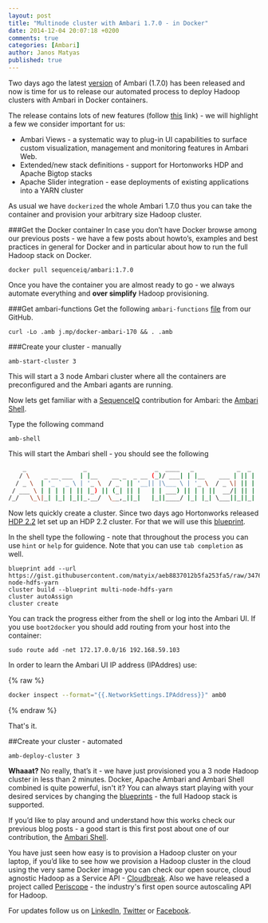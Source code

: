 ```yaml
---
layout: post
title: "Multinode cluster with Ambari 1.7.0 - in Docker"
date: 2014-12-04 20:07:18 +0200
comments: true
categories: [Ambari]
author: Janos Matyas
published: true
---
```


Two days ago the latest [version](http://ambari.apache.org/) of Ambari (1.7.0) has been released and now is time for us to release our automated process to deploy Hadoop clusters with Ambari in Docker containers.

The release contains lots of new features (follow [this](http://ambari.apache.org/whats-new.html#) link) - we will highlight a few we consider important for us:

* Ambari Views - a systematic way to plug-in UI capabilities to surface custom visualization, management and monitoring features in Ambari Web.
* Extended/new stack definitions - support for Hortonworks HDP and Apache Bigtop stacks
* Apache Slider integration - ease deployments of existing applications into a YARN cluster

As usual we have `dockerized` the whole Ambari 1.7.0 thus you can take the container and provision your arbitrary size Hadoop cluster.

###Get the Docker container
In case you don’t have Docker browse among our previous posts - we have a few posts about howto’s, examples and best practices in general for Docker and in particular about how to run the full Hadoop stack on Docker.

```
docker pull sequenceiq/ambari:1.7.0
```

<!--more-->


Once you have the container you are almost ready to go - we always automate everything and **over simplify** Hadoop provisioning.

###Get ambari-functions
Get the following `ambari-functions` [file](https://github.com/sequenceiq/docker-ambari/blob/1.7.0/ambari-functions) from our GitHub.

```
curl -Lo .amb j.mp/docker-ambari-170 && . .amb
```

###Create your cluster - manually

```
amb-start-cluster 3
```

This will start a 3 node Ambari cluster where all the containers are preconfigured and the Ambari agants are running.

Now lets get familiar with a [SequenceIQ](http://sequenceiq.com) contribution for Ambari: the [Ambari Shell](https://cwiki.apache.org/confluence/display/AMBARI/Ambari+Shell).

Type the following command

```
amb-shell
```

This will start the Ambari shell - you should see the following

```bash
    _                _                   _  ____   _            _  _
   / \    _ __ ___  | |__    __ _  _ __ (_)/ ___| | |__    ___ | || |
  / _ \  | '_ ` _ \ | '_ \  / _` || '__|| |\___ \ | '_ \  / _ \| || |
 / ___ \ | | | | | || |_) || (_| || |   | | ___) || | | ||  __/| || |
/_/   \_\|_| |_| |_||_.__/  \__,_||_|   |_||____/ |_| |_| \___||_||_|
```

Now lets quickly create a cluster. Since two days ago Hortonworks released [HDP 2.2](http://hortonworks.com/blog/available-now-hdp-2-2/) let set up an HDP 2.2 cluster. For that we will use this [blueprint](https://gist.github.com/matyix/aeb8837012b5fa253fa5).

In the shell type the following - note that throughout the process you can use `hint` or `help` for guidence. Note that you can use `tab completion` as well.

```
blueprint add --url https://gist.githubusercontent.com/matyix/aeb8837012b5fa253fa5/raw/3476b538c8ba0c16363dbfd9634f0b9fe88cb36e/multi-node-hdfs-yarn
cluster build --blueprint multi-node-hdfs-yarn
cluster autoAssign
cluster create
```

You can track the progress either from the shell or log into the Ambari UI. If you use `boot2docker` you should add routing from your host into the container:

```
sudo route add -net 172.17.0.0/16 192.168.59.103
```

In order to learn the Ambari UI IP address (IPAddres) use:

{% raw %}
```bash
docker inspect --format="{{.NetworkSettings.IPAddress}}" amb0
```
{% endraw %}

That's it.

##Create your cluster - automated

```
amb-deploy-cluster 3
```

**Whaaat?** No really, that’s it - we have just provisioned you a 3 node Hadoop cluster in less than 2 minutes. Docker, Apache Ambari and Ambari Shell combined is quite powerful, isn't it? You can always start playing with your desired services by changing the [blueprints](https://github.com/sequenceiq/ambari-rest-client/tree/master/src/main/resources/blueprints) - the full Hadoop stack is supported.

If you’d like to play around and understand how this works check our previous blog posts - a good start is this first post about one of our contribution, the [Ambari Shell](http://blog.sequenceiq.com/blog/2014/05/26/ambari-shell/).

You have just seen how easy is to provision a Hadoop cluster on your laptop, if you’d like to see how we provision a Hadoop cluster in the cloud using the very same Docker image you can check our open source, cloud agnostic Hadoop as a Service API - [Cloudbreak](http://blog.sequenceiq.com/blog/2014/07/18/announcing-cloudbreak/). Also we have released a project called [Periscope](http://blog.sequenceiq.com/blog/2014/08/27/announcing-periscope/) - the industry's first open source autoscaling API for Hadoop.


For updates follow us on [LinkedIn](https://www.linkedin.com/company/sequenceiq/), [Twitter](https://twitter.com/sequenceiq) or [Facebook](https://www.facebook.com/sequenceiq).
